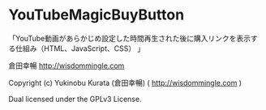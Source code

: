 YouTubeMagicBuyButton
=====================

「YouTube動画があらかじめ設定した時間再生された後に購入リンクを表示する仕組み（HTML、JavaScript、CSS） 」

倉田幸暢
http://wisdommingle.com

Copyright (c) Yukinobu Kurata (倉田幸暢) ( http://wisdommingle.com )

Dual licensed under the GPLv3 License.
 
